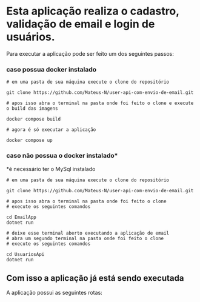# Esta aplicação realiza o cadastro, validação de email e login de usuários.

Para executar a aplicação pode ser feito um dos seguintes passos:

### caso possua docker instalado

```
# em uma pasta de sua máquina execute o clone do repositório

git clone https://github.com/Mateus-N/user-api-com-envio-de-email.git

# apos isso abra o terminal na pasta onde foi feito o clone e execute o build das imagens

docker compose build

# agora é só executar a aplicação

docker compose up
```

### caso não possua o docker instalado*
*é necessário ter o MySql instalado

```
# em uma pasta de sua máquina execute o clone do repositório

git clone https://github.com/Mateus-N/user-api-com-envio-de-email.git

# apos isso abra o terminal na pasta onde foi feito o clone
# execute os seguintes comandos

cd EmailApp
dotnet run

# deixe esse terminal aberto executando a aplicação de email
# abra um segundo terminal na pasta onde foi feito o clone
# execute os seguintes comandos

cd UsuariosApi
dotnet run
```

## Com isso a aplicação já está sendo executada

A aplicação possui as seguintes rotas:

